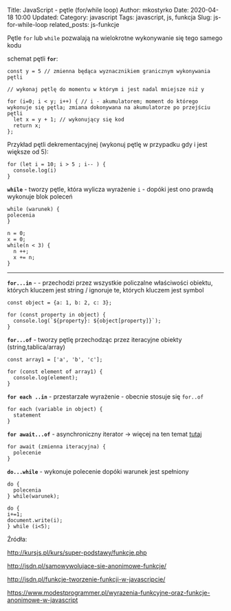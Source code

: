 Title: JavaScript - pętle (for/while loop)
Author: mkostyrko
Date: 2020-04-18 10:00
Updated:
Category: javascript
Tags: javascript, js, funkcja
Slug: js-for-while-loop
related_posts: js-funkcje


Pętle `for` lub `while` pozwalają na wielokrotne wykonywanie się tego samego kodu

schemat pętli **`for`**:

    
    const y = 5 // zmienna będąca wyznacznikiem granicznym wykonywania pętli
 
    // wykonaj pętlę do momentu w którym i jest nadal mniejsze niż y 
    
    for (i=0; i < y; i++) { // i - akumulatorem; moment do którego wykonuje się pętla; zmiana dokonywana na akumulatorze po przejściu pętli
      let x = y + 1; // wykonujący się kod
      return x;
    };

Przykład pętli dekrementacyjnej (wykonuj pętlę w przypadku gdy i jest większe od 5): 

    for (let i = 10; i > 5 ; i-- ) {
      console.log(i)
    }

**`while`** - tworzy pętle, która wylicza wyrażenie `i` - dopóki jest ono prawdą wykonuje blok poleceń

    while (warunek) {
    polecenia
    }

    n = 0;
    x = 0;
    while(n < 3) {
      n ++;
      x += n;
    }

---

**`for...in`** - - przechodzi przez wszystkie policzalne właściwości obiektu, których kluczem jest string / ignoruje te, których kluczem jest symbol

    const object = {a: 1, b: 2, c: 3};

    for (const property in object) {
      console.log(`${property}: ${object[property]}`);
    }

**`for...of`** - tworzy pętlę przechodząc przez iteracyjne obiekty (string,tablica/array)

    const array1 = ['a', 'b', 'c'];

    for (const element of array1) {
      console.log(element);
    }

**`for each ..in`**  - przestarzałe wyrażenie - obecnie stosuje się `for..of`

    for each (variable in object) {
      statement
    }

**`for await...of`** - asynchroniczny iterator -> więcej na ten temat [tutaj](https://www.youtube.com/watch?v=I5oDbp_U-fQ)

    for await (zmienna iteracyjna) {
      polecenie
    }


**`do...while`** - wykonuje polecenie dopóki warunek jest spełniony

    do {
      polecenia
    } while(warunek);

    do {
    i+=1;
    document.write(i);
    } while (i<5);
  


Źródła:

http://kursjs.pl/kurs/super-podstawy/funkcje.php

http://jsdn.pl/samowywolujace-sie-anonimowe-funkcje/

http://jsdn.pl/funkcje-tworzenie-funkcji-w-javascripcie/

https://www.modestprogrammer.pl/wyrazenia-funkcyjne-oraz-funkcje-anonimowe-w-javascript